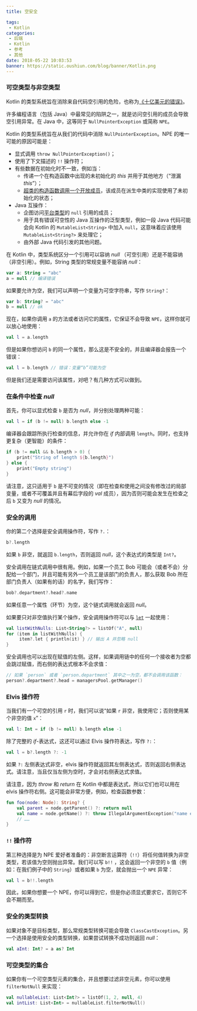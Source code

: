 ```yaml
---
title: 空安全

tags:
 - Kotlin
categories:
 - 后端
 - Kotlin
 - 参考
 - 其他
date: 2018-05-22 10:03:53
banner: https://static.oushiun.com/blog/banner/Kotlin.png
---
```


### 可空类型与非空类型

Kotlin 的类型系统旨在消除来自代码空引用的危险，也称为[《十亿美元的错误》](http://en.wikipedia.org/wiki/Tony_Hoare#Apologies_and_retractions)。

许多编程语言（包括 Java）中最常见的陷阱之一，就是访问空引用的成员会导致空引用异常。在 Java 中，这等同于 `NullPointerException` 或简称 `NPE`。

<!-- more -->

Kotlin 的类型系统旨在从我们的代码中消除 `NullPointerException`。NPE 的唯一可能的原因可能是：

*   显式调用 `throw NullPointerException()`；
*   使用了下文描述的 `!!` 操作符；
*   有些数据在初始化时不一致，例如当：
    *   传递一个在构造函数中出现的未初始化的 _this_ 并用于其他地方（“泄漏 _this_”）；
    *   [超类的构造函数调用一个开放成员](classes.html#派生类初始化顺序)，该成员在派生中类的实现使用了未初始化的状态；
*   Java 互操作：
    *   企图访问[平台类型](java-interop.html#空安全与平台类型)的 `null` 引用的成员；
    *   用于具有错误可空性的 Java 互操作的泛型类型，例如一段 Java 代码可能会向 Kotlin 的 `MutableList<String>` 中加入 `null`，这意味着应该使用 `MutableList<String?>` 来处理它；
    *   由外部 Java 代码引发的其他问题。

在 Kotlin 中，类型系统区分一个引用可以容纳 _null_ （可空引用）还是不能容纳（非空引用）。例如，String 类型的常规变量不能容纳 _null_：

``` kotlin
var a: String = "abc"
a = null // 编译错误
```

如果要允许为空，我们可以声明一个变量为可空字符串，写作 `String?`：

``` kotlin
var b: String? = "abc"
b = null // ok
```

现在，如果你调用 `a` 的方法或者访问它的属性，它保证不会导致 `NPE`，这样你就可以放心地使用：

``` kotlin
val l = a.length
```

但是如果你想访问 `b` 的同一个属性，那么这是不安全的，并且编译器会报告一个错误：

``` kotlin
val l = b.length // 错误：变量“b”可能为空
```

但是我们还是需要访问该属性，对吧？有几种方式可以做到。

### 在条件中检查 _null_

首先，你可以显式检查 `b` 是否为 _null_，并分别处理两种可能：

``` kotlin
val l = if (b != null) b.length else -1
```

编译器会跟踪所执行检查的信息，并允许你在 _if_ 内部调用 `length`。同时，也支持更复杂（更智能）的条件：

``` kotlin
if (b != null && b.length > 0) {
    print("String of length ${b.length}")
} else {
    print("Empty string")
}
```

请注意，这只适用于 `b` 是不可变的情况（即在检查和使用之间没有修改过的局部变量，或者不可覆盖并且有幕后字段的 _val_ 成员），因为否则可能会发生在检查之后 `b` 又变为 _null_ 的情况。

### 安全的调用

你的第二个选择是安全调用操作符，写作 `?.`：

``` kotlin
b?.length
```

如果 `b` 非空，就返回 `b.length`，否则返回 _null_，这个表达式的类型是 `Int?`。

安全调用在链式调用中很有用。例如，如果一个员工 Bob 可能会（或者不会）分配给一个部门，并且可能有另外一个员工是该部门的负责人，那么获取 Bob 所在部门负责人（如果有的话）的名字，我们写作：

``` kotlin
bob?.department?.head?.name
```

如果任意一个属性（环节）为空，这个链式调用就会返回 _null_。

如果要只对非空值执行某个操作，安全调用操作符可以与 [`let`](https://kotlinlang.org/api/latest/jvm/stdlib/kotlin/let.html) 一起使用：

``` kotlin
val listWithNulls: List<String?> = listOf("A", null)
for (item in listWithNulls) {
     item?.let { println(it) } // 输出 A 并忽略 null
}
```

安全调用也可以出现在赋值的左侧。这样，如果调用链中的任何一个接收者为空都会跳过赋值，而右侧的表达式根本不会求值：

``` kotlin
// 如果 `person` 或者 `person.department` 其中之一为空，都不会调用该函数：
person?.department?.head = managersPool.getManager()
```

### Elvis 操作符

当我们有一个可空的引用 `r` 时，我们可以说“如果 `r` 非空，我使用它；否则使用某个非空的值 `x`”：

``` kotlin
val l: Int = if (b != null) b.length else -1
```

除了完整的 _if_-表达式，这还可以通过 Elvis 操作符表达，写作 `?:`：

``` kotlin
val l = b?.length ?: -1
```

如果 `?:` 左侧表达式非空，elvis 操作符就返回其左侧表达式，否则返回右侧表达式。请注意，当且仅当左侧为空时，才会对右侧表达式求值。

请注意，因为 _throw_ 和 _return_ 在 Kotlin 中都是表达式，所以它们也可以用在 elvis 操作符右侧。这可能会非常方便，例如，检查函数参数：

``` kotlin
fun foo(node: Node): String? {
    val parent = node.getParent() ?: return null
    val name = node.getName() ?: throw IllegalArgumentException("name expected")
    // ……
}
```

### `!!` 操作符

第三种选择是为 NPE 爱好者准备的：非空断言运算符（`!!`）将任何值转换为非空类型，若该值为空则抛出异常。我们可以写 `b!!` ，这会返回一个非空的 `b` 值（例如：在我们例子中的 `String`）或者如果 `b` 为空，就会抛出一个 `NPE` 异常：

``` kotlin
val l = b!!.length
```

因此，如果你想要一个 NPE，你可以得到它，但是你必须显式要求它，否则它不会不期而至。

### 安全的类型转换

如果对象不是目标类型，那么常规类型转换可能会导致 `ClassCastException`。另一个选择是使用安全的类型转换，如果尝试转换不成功则返回 _null_：

``` kotlin
val aInt: Int? = a as? Int
```

### 可空类型的集合

如果你有一个可空类型元素的集合，并且想要过滤非空元素，你可以使用 `filterNotNull` 来实现：

``` kotlin
val nullableList: List<Int?> = listOf(1, 2, null, 4)
val intList: List<Int> = nullableList.filterNotNull()
```
